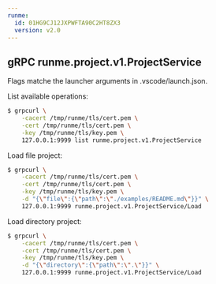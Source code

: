 ```yaml
---
runme:
  id: 01HG9CJ12JXPWFTA90C2HT8ZX3
  version: v2.0
---
```


## gRPC runme.project.v1.ProjectService

Flags matche the launcher arguments in .vscode/launch.json.

List available operations:

```sh {"id":"01HG9EB92X51P42CG6CGH00FT3"}
$ grpcurl \
    -cacert /tmp/runme/tls/cert.pem \
    -cert /tmp/runme/tls/cert.pem \
    -key /tmp/runme/tls/key.pem \
    127.0.0.1:9999 list runme.project.v1.ProjectService
```

Load file project:

```sh {"id":"01HG9EB92X51P42CG6CK41HRRV","terminalRows":"28"}
$ grpcurl \
    -cacert /tmp/runme/tls/cert.pem \
    -cert /tmp/runme/tls/cert.pem \
    -key /tmp/runme/tls/key.pem \
    -d "{\"file\":{\"path\":\"./examples/README.md\"}}" \
    127.0.0.1:9999 runme.project.v1.ProjectService/Load
```

Load directory project:

```sh {"id":"01HG9EB92X51P42CG6CP8Y07F1","terminalRows":"28"}
$ grpcurl \
    -cacert /tmp/runme/tls/cert.pem \
    -cert /tmp/runme/tls/cert.pem \
    -key /tmp/runme/tls/key.pem \
    -d "{\"directory\":{\"path\":\".\"}}" \
    127.0.0.1:9999 runme.project.v1.ProjectService/Load
```
